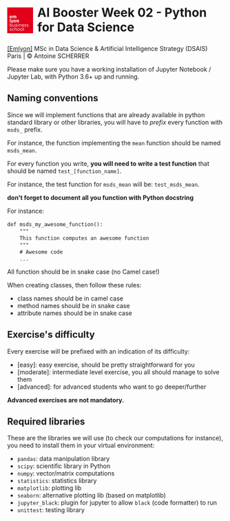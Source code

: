 <div>
    <img src="images/emlyon.png" style="height:60px; float:left; padding-right:10px; margin-top:5px" />
    <span>
        <h1 style="padding-bottom:5px;"> AI Booster Week 02 - Python for Data Science </h1>
        <a href="https://masters.em-lyon.com/fr/msc-in-data-science-artificial-intelligence-strategy">[Emlyon]</a> MSc in Data Science & Artificial Intelligence Strategy (DSAIS) <br/>
         Paris | © Antoine SCHERRER
    </span>
</div>

Please make sure you have a working installation of Jupyter Notebook / Jupyter Lab, with Python 3.6+ up and running.

## Naming conventions

Since we will implement functions that are already available in python standard library or other libraries, you will have to *prefix* every function with `msds_` prefix.

For instance, the function implementing the `mean` function should be named `msds_mean`.

For every function you write, **you will need to write a test function** that should be named `test_[function_name]`.

For instance, the test function for `msds_mean` will be: `test_msds_mean`.

**don't forget to document all you function with Python docstring**

For instance:
```
def msds_my_awesome_function():
    """
    This function computes an awesome function
    """
    # Awesome code
    ...
```

All function should be in snake case (no Camel case!)

When creating classes, then follow these rules:
 - class names should be in camel case
 - method names should be in snake case
 - attribute names should be in snake case

## Exercise's difficulty

Every exercise will be prefixed with an indication of its difficulty:
 - [easy]: easy exercise, should be pretty straightforward for you
 - [moderate]: intermediate level exercise, you all should manage to solve them
 - [advanced]: for advanced students who want to go deeper/further

**Advanced exercises are not mandatory.**

## Required libraries

These are the libraries we will use (to check our computations for instance), you need to install them in your virtual environment:

 - `pandas`: data manipulation library
 - `scipy`: scientific library in Python
 - `numpy`: vector/matrix computations
 - `statistics`: statistics library
 - `matplotlib`: plotting lib
 - `seaborn`: alternative plotting lib (based on matplotlib)
 - `jupyter_black`: plugin for jupyter to allow `black` (code formatter) to run
 - `unittest`: testing library 


